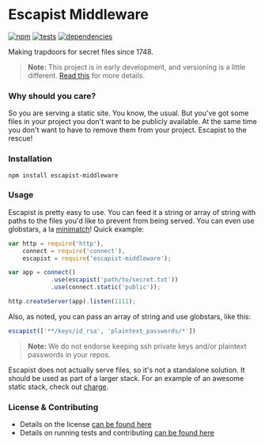 # Escapist Middleware

[![npm](http://img.shields.io/npm/v/escapist-middleware.svg?style=flat)](https://badge.fury.io/js/escapist-middleware) [![tests](http://img.shields.io/travis/carrot/escapist-middleware/master.svg?style=flat)](https://travis-ci.org/carrot/escapist-middleware) [![dependencies](http://img.shields.io/gemnasium/carrot/escapist-middleware.svg?style=flat)](https://gemnasium.com/carrot/escapist-middleware)

Making trapdoors for secret files since 1748.

> **Note:** This project is in early development, and versioning is a little different. [Read this](http://markup.im/#q4_cRZ1Q) for more details.

### Why should you care?

So you are serving a static site. You know, the usual. But you've got some files in your project you don't want to be publicly available. At the same time you don't want to have to remove them from your project. Escapist to the rescue!

### Installation

`npm install escapist-middleware`

### Usage

Escapist is pretty easy to use. You can feed it a string or array of string with paths to the files you'd like to prevent from being served. You can even use globstars, a la [minimatch](https://github.com/isaacs/minimatch)! Quick example:

```js
var http = require('http'),
    connect = require('connect'),
    escapist = require('escapist-middleware');

var app = connect()
            .use(escapist('path/to/secret.txt'))
            .use(connect.static('public'));

http.createServer(app).listen(1111);
```

Also, as noted, you can pass an array of string and use globstars, like this:

```js
escapist(['**/keys/id_rsa', 'plaintext_passwords/*'])
```

> **Note:** We do not endorse keeping ssh private keys and/or plaintext passwords in your repos.

Escapist does not actually serve files, so it's not a standalone solution. It should be used as part of a larger stack. For an example of an awesome static stack, check out [charge](https://github.com/carrot/charge).

### License & Contributing

- Details on the license [can be found here](LICENSE.md)
- Details on running tests and contributing [can be found here](contributing.md)
